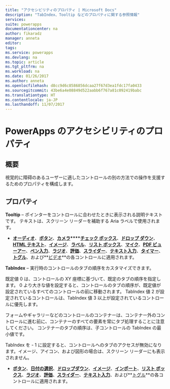 ```yaml
---
title: "アクセシビリティのプロパティ | Microsoft Docs"
description: "TabIndex、Tooltip などのプロパティに関する参照情報"
services: 
suite: powerapps
documentationcenter: na
author: fikaradz
manager: anneta
editor: 
tags: 
ms.service: powerapps
ms.devlang: na
ms.topic: article
ms.tgt_pltfrm: na
ms.workload: na
ms.date: 01/26/2017
ms.author: anneta
ms.openlocfilehash: d8cc9d6c8586856dcaa27f67d3ea1fdc17fa0433
ms.sourcegitcommit: 43be6a4e08849d522aabb6f767a81c092419babc
ms.translationtype: HT
ms.contentlocale: ja-JP
ms.lasthandoff: 11/07/2017
---
```

# <a name="accessibility-properties-in-powerapps"></a>PowerApps のアクセシビリティのプロパティ
## <a name="overview"></a>概要
視覚的に障碍のあるユーザーに適したコントロールの別の方法での操作を支援するためのプロパティを構成します。

## <a name="properties"></a>プロパティ
**Tooltip** – ポインターをコントロールに合わせたときに表示される説明テキストです。  テキストは、スクリーン リーダーを補助する Aria ラベルで使用されます。

* **[オーディオ](control-audio-video.md)**、**[ボタン](control-button.md)**、**[カメラ](control-camera.md)****[チェック ボックス](control-check-box.md)**、**[ドロップ ダウン](control-drop-down.md)**、**[HTML テキスト](control-html-text.md)**、**[イメージ](control-image.md)**、**[ラベル](control-text-box.md)**、**[リスト ボックス](control-list-box.md)**、**[マイク](control-microphone.md)**、**[PDF ビューアー](control-pdf-viewer.md)**、**[ペン入力](control-pen-input.md)**、**[ラジオ](control-radio.md)**、**[評価](control-rating.md)**、**[スライダー](control-slider.md)**、**[テキスト入力](control-text-input.md)**、**[タイマー](control-timer.md)**、**[トグル](control-toggle.md)**、および**[ビデオ](control-audio-video.md)**の各コントロールに適用されます。

**TabIndex** – 実行時のコントロールのタブの順序をカスタマイズできます。

既定値 0 は、コントロールの XY 座標に基づいて、既定のタブの順序を指定します。  0 より大きな値を設定すると、コントロールのタブの順序が、既定値が設定されているすべてのコントロールの前に移動されます。  TabIndex 値 2 が設定されているコントロールは、TabIndex 値 3 以上が設定されているコントロールに優先します。

フォームやギャラリーなどのコントロールのコンテナーは、コンテナー外のコントロールに進む前に、コンテナーのすべての要素を常にタブ処理することに注意してください。  コンテナーのタブの順序は、子コントロールの TabIndex の最小値です。

TabIndex を - 1 に設定すると、コントロールへのタブのアクセスが無効になります。イメージ、アイコン、および図形の場合は、スクリーン リーダーにも表示されません。

* **[ボタン](control-button.md)**、**[日付の選択](control-date-picker.md)**、**[ドロップダウン](control-drop-down.md)**、**[イメージ](control-image.md)**、**[インポート](control-export-import.md)**、**[リスト ボックス](control-list-box.md)**、**[ラジオ](control-radio.md)**、**[評価](control-rating.md)**、**[スライダー](control-slider.md)**、**[テキスト入力](control-text-input.md)**、および**[トグル](control-toggle.md)**の各コントロールに適用されます。

